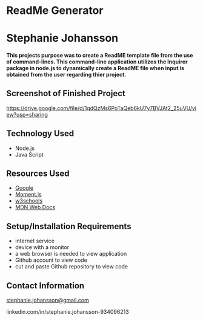 # ReadMe Generator

# Stephanie Johansson

#### This projects purpose was to create a ReadME template file from the use of command-lines. This command-line application utilizes the Inquirer package in node.js to dynamically create a ReadME file when input is obtained from the user regarding thier project.

## Screenshot of Finished Project
https://drive.google.com/file/d/1qdQzMs6PoTaQeb6kU7y7BVJAt2_25uVU/view?usp=sharing

## Technology Used

- Node.js
- Java Script

## Resources Used

- [Google](https://google.com)
- [Moment.js](https://momentjs.com)
- [w3schools](https://w3schools.com)
- [MDN Web Docs](https://developer.mozilla.org)

## Setup/Installation Requirements

- internet service
- device with a monitor
- a web browser is needed to view application
- Github account to view code
- cut and paste Github repository to view code

## Contact Information

stephanie.johansson@gmail.com

linkedin.com/in/stephanie.johansson-934096213
